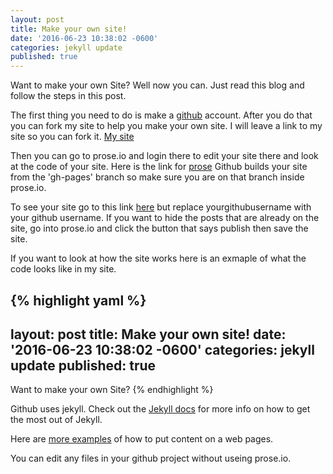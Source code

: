 ```yaml
---
layout: post
title: Make your own site!
date: '2016-06-23 10:38:02 -0600'
categories: jekyll update
published: true
---
```

Want to make your own Site? Well now you can. Just read this blog and follow the steps in this post.

The first thing you need to do is make a [github](https://github.com/) account. After you do that you can fork my site to help you make your own site. I will leave a link to my site so you can fork it. [My site](https://github.com/icastillo93/site)

Then you can go to prose.io and login there to edit your site there and look at the code of your site. Here is the link for [prose](http://prose.io/) Github builds your site from the 'gh-pages' branch so make sure you are on that branch inside prose.io.

To see your site go to this link [here](https://yourgithubusername.github.io/site/) but replace yourgithubusername with your github username. If you want to hide the posts that are already on the site, go into prose.io and click the button that says publish then save the site.

If you want to look at how the site works here is an exmaple of what the code looks like in my site.

{% highlight yaml %}
---
layout: post
title: Make your own site!
date: '2016-06-23 10:38:02 -0600'
categories: jekyll update
published: true
---
Want to make your own Site?
{% endhighlight %}

Github uses jekyll. Check out the [Jekyll docs][jekyll-docs] for more info on how to get the most out of Jekyll. 

Here are [more examples](https://icastillo93.github.io/site/examples/) of how to put content on a web pages.

You can edit any files in your github project without useing prose.io. 

[jekyll-docs]: http://jekyllrb.com/docs/home
